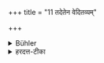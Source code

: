 +++
title = "11 तदेतेन वेदितव्यम्"

+++

<details><summary>Bühler</summary>

11. (The truth of) that may be known by the following (reason):
</details>

<details><summary>हरदत्त-टीका</summary>

## सूत्रम्
तदेतेन वेदितव्यम् ॥ ११ ॥
## टिप्पनी
यदुक्तं ये पापकृतस्त एव ध्वंसन्ति न परान् हिंसन्तीति तदर्थरूपमेतेन वक्ष्यमाणेन हेतुना वेदितव्यम् ॥ ११ ॥
</details>
